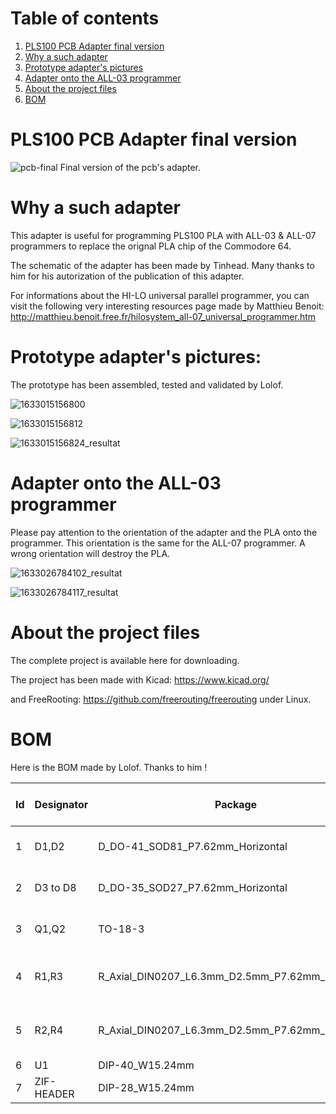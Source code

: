 # Table of contents
1. [PLS100 PCB Adapter final version](#1)
2. [Why a such adapter](#2)
3. [Prototype adapter's pictures](#3)
4. [Adapter onto the ALL-03 programmer](#4)
5. [About the project files](#5)
6. [BOM](#6)


# PLS100 PCB Adapter final version <a name="1"></a>

![pcb-final](https://user-images.githubusercontent.com/80821708/135584468-13270c0e-cef6-4cf4-8371-452aca3065be.png)
Final version of the pcb's adapter.

# Why a such adapter <a name="2"></a>
This adapter is useful for programming PLS100 PLA with ALL-03 & ALL-07 programmers to replace the orignal PLA chip of the Commodore 64.

The schematic of the adapter has been made by Tinhead. Many thanks to him for his autorization of the publication of this adapter.

For informations about the HI-LO universal parallel programmer, you can visit the following very interesting resources page made by Matthieu Benoit:
http://matthieu.benoit.free.fr/hilosystem_all-07_universal_programmer.htm

# Prototype adapter's pictures: <a name="3"></a>
The prototype has been assembled, tested and validated by Lolof.

![1633015156800](https://user-images.githubusercontent.com/80821708/135536298-2cba94d8-4857-4d01-be51-67288b8df728.jpg)

![1633015156812](https://user-images.githubusercontent.com/80821708/135536301-30e64171-836b-46ff-a20a-f811aec49ba1.jpg)

![1633015156824_resultat](https://user-images.githubusercontent.com/80821708/135588524-aefd67b9-7a7a-4eac-bbe9-160f5e8a7088.jpg)

# Adapter onto the ALL-03 programmer <a name="4"></a>
Please pay attention to the orientation of the adapter and the PLA onto the programmer. This orientation is the same for the ALL-07 programmer.
A wrong orientation will destroy the PLA.

![1633026784102_resultat](https://user-images.githubusercontent.com/80821708/135588559-c5fdf837-8838-4d8e-ba8b-8952af01e64c.jpg)

![1633026784117_resultat](https://user-images.githubusercontent.com/80821708/135588572-e705a10a-a0a5-4c49-9695-b97456b70c08.jpg)

# About the project files <a name="5"></a>
The complete project is available here for downloading.

The project has been made with Kicad: https://www.kicad.org/

and FreeRooting: https://github.com/freerouting/freerouting under Linux.

# BOM <a name="6"></a>
Here is the BOM made by Lolof. Thanks to him !

|Id	|Designator	|Package	|Quantity	|Designation	|Reichelt part number	|Link  |
|---|---|---|---|---|---|---|
|1	|D1,D2      |	D_DO-41_SOD81_P7.62mm_Horizontal	|2	|UF10-005	|UF 4003	|https://www.reichelt.de/de/fr/diode-de-redressement-ultrarapide-do41-200-v-1-a-uf-4003-p42034.html |
|2	|D3 to D8   |	D_DO-35_SOD27_P7.62mm_Horizontal	|6	|1N4150	|1N 4148	|https://www.reichelt.de/de/fr/diode-de-commutation-100-v-150-ma-do-35-1n-4148-p1730.html |
|3	|Q1,Q2	    |TO-18-3	|2	|2N2222A	|2N 2222A	|https://www.reichelt.de/de/fr/transistor-npn-to-18-40-v-0-8-a-0-5-w-2n-2222a-p1968.html |
|4	|R1,R3	    |R_Axial_DIN0207_L6.3mm_D2.5mm_P7.62mm_Horizontal	|2	|1K	METALL |1,00K	|https://www.reichelt.de/de/fr/r-sistance-film-m-tallique-de-1-00-kohms-metall-1-00k-p11403.html?r=1 |
|5	|R2,R4	    |R_Axial_DIN0207_L6.3mm_D2.5mm_P7.62mm_Horizontal	|2	|3K3	METALL |3,30K	|https://www.reichelt.de/de/fr/r-sistance-film-m-tallique-de-3-30-kohms-metall-3-30k-p11693.html?&trstct=pos_0&nbc=1 |
|6	|U1 |DIP-40_W15.24mm	|1	|ZIF HEADER| |  |
|7	|ZIF-HEADER	|DIP-28_W15.24mm	|1	|ZIF|	|  |

